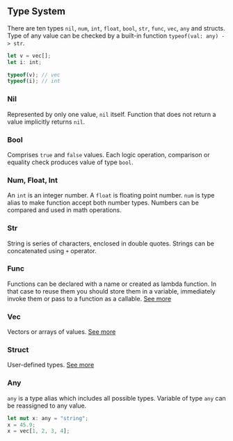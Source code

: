 ## Type System

There are ten types `nil`, `num`, `int`, `float`, `bool`, `str`, `func`, `vec`, `any` and structs.
Type of any value can be checked by a built-in function `typeof(val: any) -> str`.

```rust
let v = vec[];
let i: int;

typeof(v); // vec
typeof(i); // int
```

### Nil
Represented by only one value, `nil` itself. Function that does not return a value implicitly returns `nil`.

### Bool
Comprises `true` and `false` values. Each logic operation, comparison or equality check produces value of type `bool`.

### Num, Float, Int
An `int` is an integer number. A `float` is floating point number.
`num` is type alias to make function accept both number types.
Numbers can be compared and used in math operations.

### Str
String is series of characters, enclosed in double quotes. Strings can be concatenated using `+` operator.

### Func
Functions can be declared with a name or created as lambda function. In that case to reuse them you should store them in a variable, immediately invoke them or pass to a function as a callable.  [See more](/README.md#functions)

### Vec
Vectors or arrays of values. [See more](/README.md#vectors)

### Struct
User-defined types. [See more](/README.md#structs)

### Any
`any` is a type alias which includes all possible types. Variable of type `any` can be reassigned to any value.

```rust
let mut x: any = "string";
x = 45.9;
x = vec[1, 2, 3, 4];
```